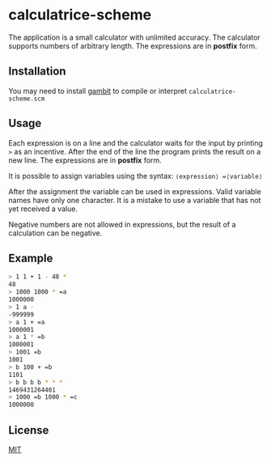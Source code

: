 # calculatrice-scheme

The application is a small calculator with unlimited accuracy. The calculator supports numbers of arbitrary length.  The expressions are in **postfix** form.

## Installation

You may need to install [gambit](http://dynamo.iro.umontreal.ca/wiki/index.php/Main_Page) to compile or interpret ```calculatrice-scheme.scm```

## Usage

Each expression is on a line and the calculator waits for the input by printing ```>``` as an incentive. 
After the end of the line the program prints the result on a new line. The expressions are in **postfix** form.

It is possible to assign variables using the syntax:
```⟨expression⟩ =⟨variable⟩```

After the assignment the variable can be used in expressions. Valid variable names have only one character. It is a mistake to use a variable that has not yet received a value. 

Negative numbers are not allowed in expressions, but the result of a calculation can be negative.

## Example

```bash
> 1 1 + 1 - 48 *
48
> 1000 1000 * =a
1000000
> 1 a -
-999999
> a 1 + =a
1000001
> a 1 * =b
1000001
> 1001 =b
1001
> b 100 + =b
1101 
> b b b b * * * 
1469431264401
> 1000 =b 1000 * =c 
1000000
```

## License
[MIT](https://raw.githubusercontent.com/Nakwendaa/calculatrice-scheme/master/LICENSE)
